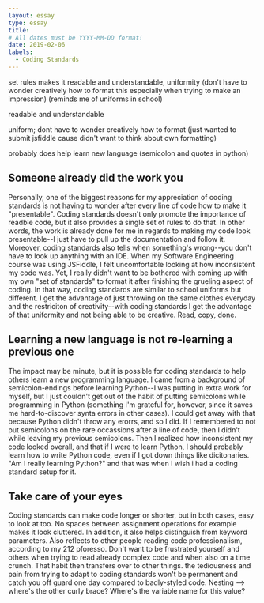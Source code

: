 ```yaml
---
layout: essay
type: essay
title: 
# All dates must be YYYY-MM-DD format!
date: 2019-02-06
labels:
  - Coding Standards
---
```


set rules makes it readable and understandable, uniformity (don't have to wonder creatively how to format this especially when trying to make an impression) (reminds me of uniforms in school)


readable and understandable

uniform; dont have to wonder creatively how to format (just wanted to submit jsfiddle cause didn't want to think about own formatting)

probably does help learn new language (semicolon and quotes in python)



## Someone already did the work you
Personally, one of the biggest reasons for my appreciation of coding standards is not having to wonder after every line of code how to make it "presentable". Coding standards doesn't only promote the importance of readble code, but it also provides a single set of rules to do that. In other words, the work is already done for me in regards to making my code look presentable--I just have to pull up the documentation and follow it. Moreover, coding standards also tells when something's wrong--you don't have to look up anything with an IDE. When my Software Engineering course was using JSFiddle, I felt uncomfortable looking at how inconsistent my code was. Yet, I really didn't want to be bothered with coming up with my own "set of standards" to format it after finishing the grueling aspect of coding. In that way, coding standards are similar to school uniforms but different. I get the advantage of just throwing on the same clothes everyday and the restriciton of creativity--with coding standards I get the advantage of that uniformity and not being able to be creative. Read, copy, done. 

## Learning a new language is not re-learning a previous one
The impact may be minute, but it is possible for coding standards to help others learn a new programming language. I came from a background of semicolon-endings before learning Python--I was putting in extra work for myself, but I just couldn't get out of the habit of putting semicolons while programming in Python (something I'm grateful for, however, since it saves me hard-to-discover synta errors in other cases). I could get away with that because Python didn't throw any erorrs, and so I did. If I remembered to not put semicolons on the rare occassions after a line of code, then I didn't while leaving my previous semicolons. Then I realized how inconsistent my code looked overall, and that if I were to learn Python, I should probably learn how to write Python code, even if I got down things like dicitonaries. "Am I really learning Python?" and that was when I wish i had a coding standard setup for it. 

## Take care of your eyes
Coding standards can make code longer or shorter, but in both cases, easy to look at too. No spaces between assignment operations for example makes it look cluttered. In addition, it also helps distinguish from keyword parameters. Also reflects to other people reading code professionalism, according to my 212 pforesso. Don't want to be frustrated yourself and others when trying to read already complex code and when also on a time crunch. That habit then transfers over to other things. the tediousness and pain from trying to adapt to coding standards won't be permanent and catch you off guard one day compared to badly-styled code. Nesting --> where's the other curly brace? Where's the variable name for this value? 


